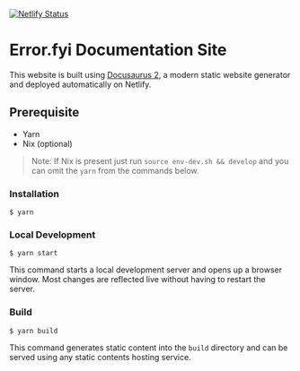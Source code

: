 [![Netlify Status](https://api.netlify.com/api/v1/badges/3a9c663e-4400-49f3-a619-5643e55e1bde/deploy-status)](https://app.netlify.com/sites/cheery-sprinkles-ca2742/deploys)

# Error.fyi Documentation Site

This website is built using [Docusaurus 2](https://docusaurus.io/), a modern static website generator and deployed automatically on Netlify.

## Prerequisite

* Yarn
* Nix (optional)

> Note:
> If Nix is present just run `source env-dev.sh && develop` and you can omit the `yarn` from the commands below.

### Installation

```
$ yarn
```

### Local Development

```
$ yarn start
```

This command starts a local development server and opens up a browser window. Most changes are reflected live without having to restart the server.

### Build

```
$ yarn build
```

This command generates static content into the `build` directory and can be served using any static contents hosting service.
